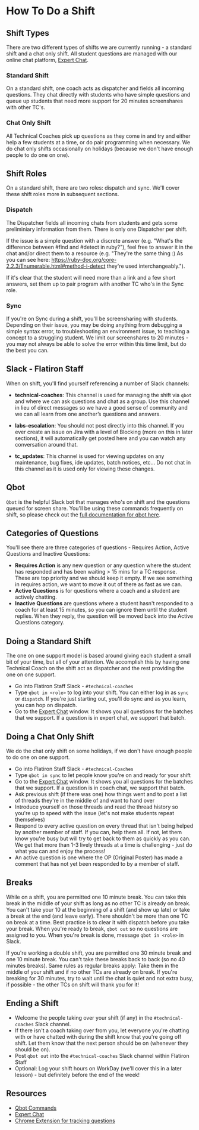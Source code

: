 # How To Do a Shift

## Shift Types
There are two different types of shifts we are currently running - a standard shift and a chat only shift. All student questions are managed with our online chat platform, [Expert Chat](https://learn.co/expert-chat).

### Standard Shift
On a standard shift, one coach acts as dispatcher and fields all incoming questions. They chat directly with students who have simple questions and queue up students that need more support for 20 minutes screenshares with other TC's.

### Chat Only Shift
All Technical Coaches pick up questions as they come in and try and either help a few students at a time, or do pair programming when necessary. We do chat only shifts occasionally on holidays (because we don't have enough people to do one on one).

## Shift Roles
On a standard shift, there are two roles: dispatch and sync. We'll cover these shift roles more in subsequent sections.

### Dispatch
The Dispatcher fields all incoming chats from students and gets some preliminiary information from them. There is only one Dispatcher per shift. 

If the issue is a simple question with a discrete answer (e.g. "What's the difference between #find and #detect in ruby?"), feel free to answer it in the chat and/or direct them to a resource (e.g. "They're the same thing :) As you can see here: https://ruby-doc.org/core-2.2.3/Enumerable.html#method-i-detect they're used interchangeably."). 

If it's clear that the student will need more than a link and a few short answers, set them up to pair program with another TC who's in the Sync role. 

### Sync
If you're on Sync during a shift, you'll be screensharing with students. Depending on their issue, you may be doing anything from debugging a simple syntax error, to troubleshooting an environment issue, to teaching a concept to a struggling student. We limit our screenshares to 20 minutes - you may not always be able to solve the error within this time limit, but do the best you can.

## Slack - Flatiron Staff
When on shift, you'll find yourself referencing a number of Slack channels: 

- **technical-coaches**: This channel is used for managing the shift via `qbot` and where we can ask questions and chat as a group. Use this channel in lieu of direct messages so we have a good sense of community and we can all learn from one another’s questions and answers.

- **labs-escalation**: You should not post directly into this channel. If you ever create an issue on Jira with a level of Blocking (more on this in later sections), it will automatically get posted here and you can watch any conversation around that.

- **tc_updates**: This channel is used for viewing updates on any maintenance, bug fixes, ide updates, batch notices, etc... Do not chat in this channel as it is used only for viewing these changes.

## Qbot
`Qbot` is the helpful Slack bot that manages who's on shift and the questions queued for screen share. You'll be using these commands frequently on shift, so please check out the [full documentation for qbot here](https://github.com/flatiron-labs/online-ed-ops/blob/master/technical-coach-team/role-technical-coach/lib/qbot.md).

## Categories of Questions
You'll see there are three categories of questions - Requires Action, Active Questions and Inactive Questions:

- **Requires Action** is any new question or any question where the student has responded and has been waiting > 15 mins for a TC response. These are top priority and we should keep it empty. If we see something in requires action, we want to move it out of there as fast as we can.
- **Active Questions** is for questions where a coach and a student are actively chatting.
- **Inactive Questions** are questions where a student hasn't responded to a coach for at least 15 minutes, so you can ignore them until the student replies. When they reply, the question will be moved back into the Active Questions category. 

## Doing a Standard Shift
The one on one support model is based around giving each student a small bit of your time, but all of your attention. We accomplish this by having one Technical Coach on the shift act as dispatcher and the rest providing the one on one support.

- Go into Flatiron Staff Slack - `#technical-coaches`
- Type `qbot in <role>` to log into your shift. You can either log in as `sync` or `dispatch`. If you're just starting out, you'll do sync and as you learn, you can hop on dispatch.
- Go to the [Expert Chat](https://learn.co/expert-chat) window. It shows you all questions for the batches that we support. If a question is in expert chat, we support that batch.

## Doing a Chat Only Shift
We do the chat only shift on some holidays, if we don't have enough people to do one on one support.

- Go into Flatiron Staff Slack - `#technical-Coaches`
- Type `qbot in sync` to let people know you're on and ready for your shift
- Go to the [Expert Chat](https://learn.co/expert-chat) window. It shows you all questions for the batches that we support. If a question is in coach chat, we support that batch.
- Ask previous shift (if there was one) how things went and to post a list of threads they're in the middle of and want to hand over
- Introduce yourself on those threads and read the thread history so you're up to speed with the issue (let's not make students repeat themselves)
- Respond to every active question on every thread that isn't being helped by another member of staff. If you can, help them all. If not, let them know you're busy but will try to get back to them as quickly as you can. We get that more than 1-3 lively threads at a time is challenging - just do what you can and enjoy the process!
- An active question is one where the OP (Original Poster) has made a comment that has not yet been responded to by a member of staff.

## Breaks
While on a shift, you are permitted one 10 minute break. You can take this break in the middle of your shift as long as no other TC is already on break. You can't take your 10 at the beginning of a shift (and show up late) or take a break at the end (and leave early). There shouldn't be more than one TC on break at a time. Best practice is to clear it with dispatch before you take your break. When you're ready to break, `qbot out` so no questions are assigned to you. When you're break is done, message `qbot in <role>` in Slack. 

If you're working a double shift, you are permitted one 30 minute break and one 10 minute break. You can't take these breaks back to back (so no 40 minutes breaks). Same rules as regular breaks apply: Take them in the middle of your shift and if no other TCs are already on break. If you're breaking for 30 minutes, try to wait until the chat is quiet and not extra busy, if possible - the other TCs on shift will thank you for it!

## Ending a Shift
- Welcome the people taking over your shift (if any) in the `#technical-coaches` Slack channel.
- If there isn't a coach taking over from you, let everyone you're chatting with or have chatted with during the shift know that you're going off shift. Let them know that the next person should be on (whenever they should be on).
- Post `qbot out` into the `#technical-coaches` Slack channel within Flatiron Staff
- Optional: Log your shift hours on WorkDay (we'll cover this in a later lesson) - but definitely before the end of the week!


## Resources

* [Qbot Commands](https://github.com/flatiron-labs/online-ed-ops/blob/master/technical-coach-team/role-technical-coach/lib/qbot.md) 
* [Expert Chat](https://learn.co/expert-chat)
* [Chrome Extension for tracking questions](https://chrome.google.com/webstore/detail/le3/hjjhpafjpkkjbdchnaeikofponobhngc)
